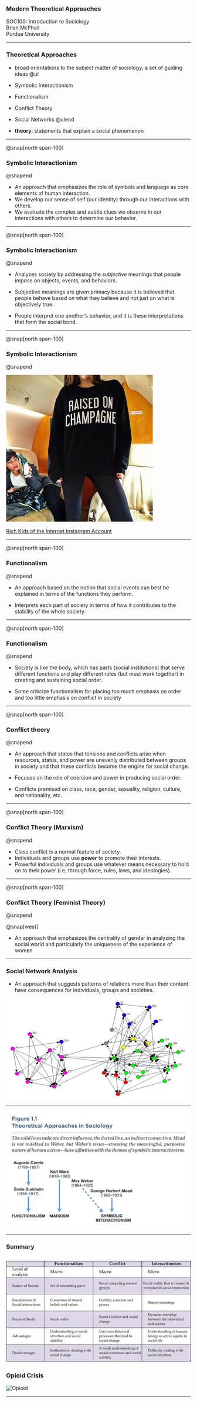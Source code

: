 
### Modern Theoretical Approaches
SOC100: Introduction to Sociology  
Brian McPhail  
Purdue University

---
### Theoretical Approaches
- broad  orientations  to  the  subject  matter  of  sociology; a set of guiding ideas
@ul[](false)
- Symbolic Interactionism
- Functionalism
- Conflict Theory
- Social Networks
@ulend

- **theory**: statements that explain a social phenomenon
---
@snap[north span-100]
### Symbolic Interactionism
@snapend
- An approach that emphasizes the role of symbols and language as core elements of human interaction.
- We develop our sense of self (our identity) through our interactions with others.
- We evaluate the complex and subtle clues we observe in our interactions with others to determine our behavior.

---
@snap[north span-100]
### Symbolic Interactionism
@snapend
- Analyzes society by addressing the *subjective* meanings that people impose on objects, events, and behaviors.

- Subjective meanings are given primacy because it is believed that people behave based on what they believe and not just on what is objectively true.

- People interpret one another’s behavior, and it is these interpretations that form the social bond.

---
@snap[north span-100]
### Symbolic Interactionism
@snapend

![RichKids](img/rkoi.jpg)  

[Rich Kids of the Internet Instagram Account](https://www.instagram.com/rkoi/?hl=en)


---
@snap[north span-100]
### Functionalism
@snapend

- An approach based on the notion that social events can best be explained in terms of the functions they perform.

- Interprets each part of society in terms of how it contributes to the stability of the whole society.


---
@snap[north span-100]
### Functionalism
@snapend

- Society is like the body, which has parts (social institutions) that serve different functions and play different roles (but must work together) in creating and sustaining social order.

- Some criticize functionalism for placing too much emphasis on order and too little emphasis on conflict in society

---
@snap[north span-100]
### Conflict theory
@snapend

- An approach that states that tensions and conflicts arise when resources, status, and power are unevenly distributed between groups in society and that these conflicts become the engine for social change.

- Focuses on the role of coercion and power in producing social order.
- Conflicts premised on class, race, gender, sexuality, religion, culture, and nationality, etc.

---
@snap[north span-100]
### Conflict Theory (Marxism)
@snapend

- Class conflict is a normal feature of society.
- Individuals and groups use **power** to promote their interests.
- Powerful individuals and groups use whatever means necessary to hold on to their power (i.e, through force, rules, laws, and ideologies).

---
@snap[north span-100]
### Conflict Theory (Feminist Theory)
@snapend

@snap[west]
- An approach that emphasizes the centrality of gender in analyzing the social world and particularly the uniqueness of the experience of women

---
### Social Network Analysis
- An approach that suggests patterns of relations more than their content have consequences for individuals, groups and societies.

![socialnetwork](img/network.jpg)

---
![TheoryChart](img/theorychart.png)

---
### Summary
![Chart](img/chart.jpg)
---
### Opioid Crisis

![Opioid](https://www.youtube.com/embed/oHlaz0kQlRE)

---
